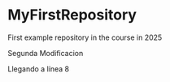 # MyFirstRepository
First example repository in the course
in 2025

Segunda Modificacion


Llegando a línea 8

